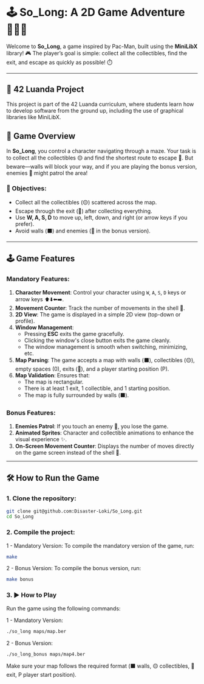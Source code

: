 # 🕹️ So_Long: A 2D Game Adventure 🏃‍♂️💨

Welcome to **So_Long**, a game inspired by Pac-Man, built using the **MiniLibX** library! 🎮 The player’s goal is simple: collect all the collectibles, find the exit, and escape as quickly as possible! ⏱️

---

## 🏅 42 Luanda Project
This project is part of the 42 Luanda curriculum, where students learn how to develop software from the ground up, including the use of graphical libraries like MiniLibX.

## 🚀 Game Overview

In **So_Long**, you control a character navigating through a maze. Your task is to collect all the collectibles 🟡 and find the shortest route to escape 🚪. But beware—walls will block your way, and if you are playing the bonus version, enemies 👾 might patrol the area!

### 🎯 Objectives:
- Collect all the collectibles (🟡) scattered across the map.
- Escape through the exit (🚪) after collecting everything.
- Use **W, A, S, D** to move up, left, down, and right (or arrow keys if you prefer).
- Avoid walls (⬛) and enemies (👾 in the bonus version).

---

## 🕹️ Game Features

### Mandatory Features:
1. **Character Movement**: Control your character using `W`, `A`, `S`, `D` keys or arrow keys ⬆️⬇️⬅️➡️.
2. **Movement Counter**: Track the number of movements in the shell 🧮.
3. **2D View**: The game is displayed in a simple 2D view (top-down or profile).
4. **Window Management**: 
   - Pressing **ESC** exits the game gracefully.
   - Clicking the window's close button exits the game cleanly.
   - The window management is smooth when switching, minimizing, etc.
5. **Map Parsing**: The game accepts a map with walls (⬛), collectibles (🟡), empty spaces (0), exits (🚪), and a player starting position (P).
6. **Map Validation**: Ensures that:
   - The map is rectangular.
   - There is at least 1 exit, 1 collectible, and 1 starting position.
   - The map is fully surrounded by walls (⬛).

### Bonus Features:
1. **Enemies Patrol**: If you touch an enemy 👾, you lose the game.
2. **Animated Sprites**: Character and collectible animations to enhance the visual experience ✨.
3. **On-Screen Movement Counter**: Displays the number of moves directly on the game screen instead of the shell 🧮.

---

## 🛠️ How to Run the Game

### 1. Clone the repository:
```bash
git clone git@github.com:Disaster-Loki/So_Long.git
cd So_Long
```
### 2. Compile the project:

1 - Mandatory Version: To compile the mandatory version of the game, run:
```bash
make
```
2 - Bonus Version: To compile the bonus version, run: 
```bash
make bonus
```

### 3. ▶️ How to Play

Run the game using the following commands:

1 - Mandatory Version:
```bash
./so_long maps/map.ber
```

2 - Bonus Version:
```bash
./so_long_bonus maps/map4.ber
```

Make sure your map follows the required format (⬛ walls, 🟡 collectibles, 🚪 exit, P player start position).

